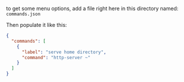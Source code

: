 to get some menu options, add a file right here in this directory named: `commands.json`

Then populate it like this:

```json
{
  "commands": [
    {
      "label": "serve home directory",
      "command": "http-server ~"
    }
  ]
}
```
